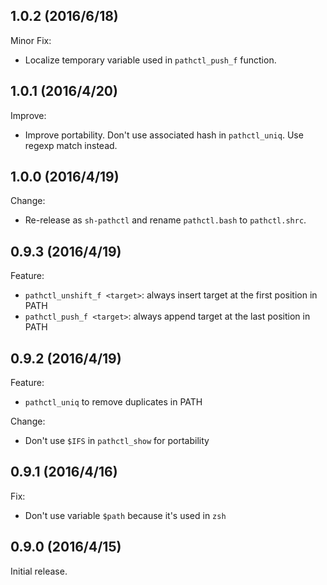 ## 1.0.2 (2016/6/18)

Minor Fix:

- Localize temporary variable used in `pathctl_push_f` function.

## 1.0.1 (2016/4/20)

Improve:

- Improve portability. Don't use associated hash in `pathctl_uniq`. Use regexp
  match instead.

## 1.0.0 (2016/4/19)

Change:

- Re-release as `sh-pathctl` and rename `pathctl.bash` to `pathctl.shrc`.

## 0.9.3 (2016/4/19)

Feature:

- `pathctl_unshift_f <target>`: always insert target at the first position in PATH
- `pathctl_push_f <target>`: always append target at the last position in PATH

## 0.9.2 (2016/4/19)

Feature:

- `pathctl_uniq` to remove duplicates in PATH

Change:

- Don't use `$IFS` in `pathctl_show` for portability

## 0.9.1 (2016/4/16)

Fix:

- Don't use variable `$path` because it's used in `zsh`

## 0.9.0 (2016/4/15)

Initial release.
